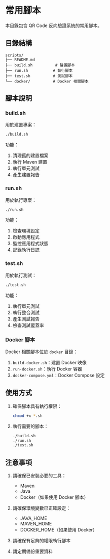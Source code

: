 # 常用腳本

本目錄包含 QR Code 反向驗證系統的常用腳本。

## 目錄結構

```
scripts/
├── README.md
├── build.sh          # 建置腳本
├── run.sh           # 執行腳本
├── test.sh          # 測試腳本
└── docker/          # Docker 相關腳本
```

## 腳本說明

### build.sh

用於建置專案：

```bash
./build.sh
```

功能：
1. 清理舊的建置檔案
2. 執行 Maven 建置
3. 執行單元測試
4. 產生建置報告

### run.sh

用於執行專案：

```bash
./run.sh
```

功能：
1. 檢查環境設定
2. 啟動應用程式
3. 監控應用程式狀態
4. 記錄執行日誌

### test.sh

用於執行測試：

```bash
./test.sh
```

功能：
1. 執行單元測試
2. 執行整合測試
3. 產生測試報告
4. 檢查測試覆蓋率

### Docker 腳本

Docker 相關腳本位於 `docker` 目錄：

1. `build-docker.sh`：建置 Docker 映像
2. `run-docker.sh`：執行 Docker 容器
3. `docker-compose.yml`：Docker Compose 設定

## 使用方式

1. 確保腳本具有執行權限：
   ```bash
   chmod +x *.sh
   ```

2. 執行需要的腳本：
   ```bash
   ./build.sh
   ./run.sh
   ./test.sh
   ```

## 注意事項

1. 請確保已安裝必要的工具：
   - Maven
   - Java
   - Docker（如果使用 Docker 腳本）

2. 請確保環境變數已正確設定：
   - JAVA_HOME
   - MAVEN_HOME
   - DOCKER_HOME（如果使用 Docker）

3. 請確保有足夠的權限執行腳本

4. 請定期備份重要資料 